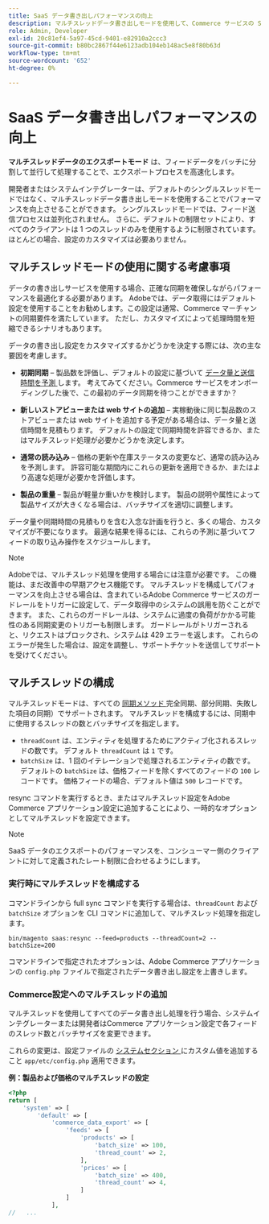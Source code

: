 ```yaml
---
title: SaaS データ書き出しパフォーマンスの向上
description: マルチスレッドデータ書き出しモードを使用して、Commerce サービスの SaaS データ書き出しパフォーマンスを向上させる方法について説明します。
role: Admin, Developer
exl-id: 20c81ef4-5a97-45cd-9401-e82910a2ccc3
source-git-commit: b80bc2867f44e6123adb104eb148ac5e8f80b63d
workflow-type: tm+mt
source-wordcount: '652'
ht-degree: 0%

---
```


# SaaS データ書き出しパフォーマンスの向上

**マルチスレッドデータのエクスポートモード** は、フィードデータをバッチに分割して並行して処理することで、エクスポートプロセスを高速化します。

開発者またはシステムインテグレーターは、デフォルトのシングルスレッドモードではなく、マルチスレッドデータ書き出しモードを使用することでパフォーマンスを向上させることができます。 シングルスレッドモードでは、フィード送信プロセスは並列化されません。 さらに、デフォルトの制限セットにより、すべてのクライアントは 1 つのスレッドのみを使用するように制限されています。 ほとんどの場合、設定のカスタマイズは必要ありません。

## マルチスレッドモードの使用に関する考慮事項

データの書き出しサービスを使用する場合、正確な同期を確保しながらパフォーマンスを最適化する必要があります。
Adobeでは、データ取得にはデフォルト設定を使用することをお勧めします。この設定は通常、Commerce マーチャントの同期要件を満たしています。 ただし、カスタマイズによって処理時間を短縮できるシナリオもあります。

データの書き出し設定をカスタマイズするかどうかを決定する際には、次の主な要因を考慮します。

- **初期同期** – 製品数を評価し、デフォルトの設定に基づいて [ データ量と送信時間を予測 ](estimate-data-volume-sync-time.md) します。 考えてみてください。Commerce サービスをオンボーディングした後で、この最初のデータ同期を待つことができますか？

- **新しいストアビューまたは web サイトの追加** – 実稼動後に同じ製品数のストアビューまたは web サイトを追加する予定がある場合は、データ量と送信時間を見積もります。 デフォルトの設定で同期時間を許容できるか、またはマルチスレッド処理が必要かどうかを決定します。

- **通常の読み込み** – 価格の更新や在庫ステータスの変更など、通常の読み込みを予測します。 許容可能な期間内にこれらの更新を適用できるか、またはより高速な処理が必要かを評価します。

- **製品の重量** – 製品が軽量か重いかを検討します。 製品の説明や属性によって製品サイズが大きくなる場合は、バッチサイズを適切に調整します。

データ量や同期時間の見積もりを含む入念な計画を行うと、多くの場合、カスタマイズが不要になります。 最適な結果を得るには、これらの予測に基づいてフィードの取り込み操作をスケジュールします。

>[!NOTE]
>
>Adobeでは、マルチスレッド処理を使用する場合には注意が必要です。 この機能は、まだ改善中の早期アクセス機能です。 マルチスレッドを構成してパフォーマンスを向上させる場合は、含まれているAdobe Commerce サービスのガードレールをトリガーに設定して、データ取得中のシステムの誤用を防ぐことができます。 また、これらのガードレールは、システムに過度の負荷がかかる可能性のある同期変更のトリガーも制限します。 ガードレールがトリガーされると、リクエストはブロックされ、システムは 429 エラーを返します。 これらのエラーが発生した場合は、設定を調整し、サポートチケットを送信してサポートを受けてください。

## マルチスレッドの構成

マルチスレッドモードは、すべての [ 同期メソッド ](data-synchronization.md#synchronization-process) 完全同期、部分同期、失敗した項目の同期）でサポートされます。 マルチスレッドを構成するには、同期中に使用するスレッドの数とバッチサイズを指定します。

- `threadCount` は、エンティティを処理するためにアクティブ化されるスレッドの数です。 デフォルト `threadCount` は `1` です。
- `batchSize` は、1 回のイテレーションで処理されるエンティティの数です。 デフォルトの `batchSize` は、価格フィードを除くすべてのフィードの `100` レコードです。 価格フィードの場合、デフォルト値は `500` レコードです。

resync コマンドを実行するとき、またはマルチスレッド設定をAdobe Commerce アプリケーション設定に追加することにより、一時的なオプションとしてマルチスレッドを設定できます。

>[!NOTE]
>
>SaaS データのエクスポートのパフォーマンスを、コンシューマー側のクライアントに対して定義されたレート制限に合わせるようにします。

### 実行時にマルチスレッドを構成する

コマンドラインから full sync コマンドを実行する場合は、`threadCount` および `batchSize` オプションを CLI コマンドに追加して、マルチスレッド処理を指定します。

```
bin/magento saas:resync --feed=products --threadCount=2 --batchSize=200
```

コマンドラインで指定されたオプションは、Adobe Commerce アプリケーションの `config.php` ファイルで指定されたデータ書き出し設定を上書きします。

### Commerce設定へのマルチスレッドの追加

マルチスレッドを使用してすべてのデータ書き出し処理を行う場合、システムインテグレーターまたは開発者はCommerce アプリケーション設定で各フィードのスレッド数とバッチサイズを変更できます。

これらの変更は、設定ファイルの [ システムセクション ](https://experienceleague.adobe.com/en/docs/commerce-operations/configuration-guide/files/config-reference-configphp#system) にカスタム値を追加すること `app/etc/config.php` 適用できます。

**例：製品および価格のマルチスレッドの設定**

```php
<?php
return [
    'system' => [
        'default' => [
            'commerce_data_export' => [
                'feeds' => [
                    'products' => [
                        'batch_size' => 100,
                        'thread_count' => 2,
                    ],
                    'prices' => [
                        'batch_size' => 400,
                        'thread_count' => 4,
                    ]
                ]
            ],
//   ...
```

